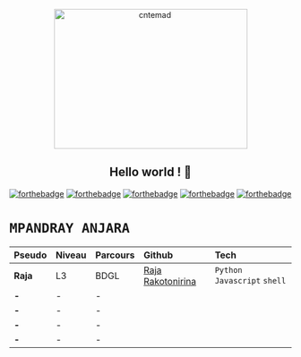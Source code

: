 
<p align="center"><img src="https://github.com/RajaRakoto/cntemad/blob/master/official-logo.png" height="250" width="345" alt="cntemad"></p>


<h2 align="center">Hello world ! 👋</h2>


[![forthebadge](https://forthebadge.com/images/badges/built-with-love.svg)](https://forthebadge.com) [![forthebadge](https://forthebadge.com/images/badges/for-you.svg)](https://forthebadge.com) [![forthebadge](https://forthebadge.com/images/badges/open-source.svg)](https://forthebadge.com) [![forthebadge](https://forthebadge.com/images/badges/uses-git.svg)](https://forthebadge.com) [![forthebadge](https://forthebadge.com/images/badges/built-by-developers.svg)](https://forthebadge.com)

# `MPANDRAY ANJARA`

| Pseudo       | Niveau | Parcours | Github  | Tech
|:-------------|:-------|:---------|:--------|:-------------------------------------------------------------------------------------------
| **Raja**     |   L3   |   BDGL   |[Raja Rakotonirina](https://github.com/RajaRakoto)|`Python` `Javascript` `shell`
| **-**        |   -    |    -     |
| **-**        |   -    |    -     |
| **-**        |   -    |    -     |
| **-**        |   -    |    -     |